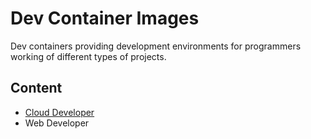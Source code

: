# Dev Container Images

Dev containers providing development environments for programmers working of different types of projects.

## Content

* [Cloud Developer](cloud-developer/README.md)
* Web Developer

